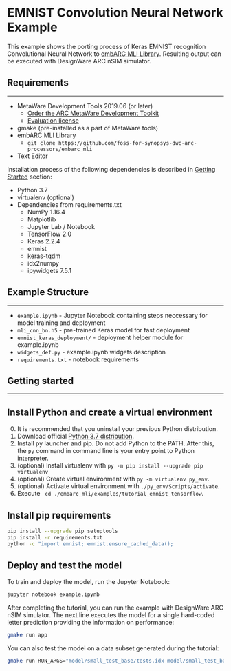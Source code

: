 EMNIST Convolution Neural Network Example
========================================================================
This example shows the porting process of Keras EMNIST recognition Convolutional Neural Network to [embARC MLI Library](https://github.com/foss-for-synopsys-dwc-arc-processors/embarc_mli). Resulting output can be executed with DesignWare ARC nSIM simulator.

## Requirements
---------------
* MetaWare Development Tools 2019.06 (or later)
    * [Order the ARC MetaWare Development Toolkit](https://www.synopsys.com/dw/ipdir.php?ds=sw_metaware)
    * [Evaluation license](https://eval.synopsys.com/)
* gmake (pre-installed as a part of MetaWare tools)
* embARC MLI Library
    * `git clone https://github.com/foss-for-synopsys-dwc-arc-processors/embarc_mli`
* Text Editor

Installation process of the following dependencies is described in [Getting Started](#getting-started) section:
* Python 3.7
* virtualenv (optional)
* Dependencies from requirements.txt
    * NumPy 1.16.4
    * Matplotlib
    * Jupyter Lab / Notebook
    * TensorFlow 2.0
    * Keras 2.2.4
    * emnist 
    * keras-tqdm
    * idx2numpy
    * ipywidgets 7.5.1
    
## Example Structure
---------------

* `example.ipynb` - Jupyter Notebook containing steps neccessary for model training and deployment
* `mli_cnn_bn.h5` - pre-trained Keras model for fast deployment
* `emnist_keras_deployment/` - deployment helper module for example.ipynb
* `widgets_def.py` - example.ipynb widgets description 
* `requirements.txt` - notebook requirements

## Getting started
---------------

## Install Python and create a virtual environment

0. It is recommended that you uninstall your previous Python distribution.
1. Download official [Python 3.7 distribution](https://www.python.org/ftp/python/3.7.4/python-3.7.4-amd64.exe).
2. Install py launcher and pip. Do not add Python to the PATH. After this, the `py` command in command line is your entry point to Python interpreter.
3. (optional) Install virtualenv with `py -m pip install --upgrade pip virtualenv`
4. (optional) Create virtual environment with `py -m virtualenv py_env`.
5. (optional) Activate virtual environment with `./py_env/Scripts/activate`.
6. Execute ` cd ./embarc_mli/examples/tutorial_emnist_tensorflow`.

## Install pip requirements
```bash
pip install --upgrade pip setuptools
pip install -r requirements.txt
python -c "import emnist; emnist.ensure_cached_data();
```
## Deploy and test the model
To train and deploy the model, run the Jupyter Notebook:
```bash
jupyter notebook example.ipynb
```

After completing the tutorial, you can run the example with DesignWare ARC nSIM simulator. The next line executes the model for a single hard-coded letter prediction providing the information on performance:
```bash
gmake run app
```

You can also test the model on a data subset generated during the tutorial:
```bash
gmake run RUN_ARGS="model/small_test_base/tests.idx model/small_test_base/labels.idx"
```




